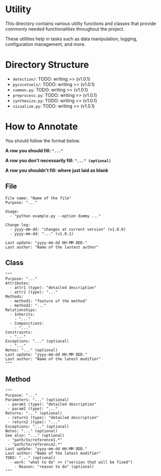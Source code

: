 # Utility

This directory contains various utility functions and classes that provide commonly needed functionalities throughout the project. 

These utilities help in tasks such as data manipulation, logging, configuration management, and more.

# Directory Structure
- `detection/`: TODO: writing >> (v1.0.1)
- `pycocotools/`: TODO: writing >> (v1.0.1)
- `common.py`: TODO: writing >> (v1.0.1)
- `preprocess.py`: TODO: writing >> (v1.0.1)
- `synthesize.py`: TODO: writing >> (v1.0.1)
- `visualize.py`: TODO: writing >> (v1.0.1)

# How to Annotate

You should follow the format below.

**A row you should fill: `"..."`**

**A row you don't necessarily fill: `"..." (optional)`**

**A row you shouldn't fill: where just laid as blank**

## File
```
File name: "Name of the file"
Purpose: "..."

Usage:
  - "python example.py --option dummy ..."

Change log:
  - yyyy-mm-dd: "changes at current version" (v1.0.0)
  - yyyy-mm-dd: "..." (v1.0.1)
  
Last update: "yyyy-mm-dd HH:MM DDD."
Last author: "Name of the lastest author"
```

## Class
```
"""
Purpose: "..."
Attributes: 
  - attr1 (type): "detailed description"
  - attr2 (type): "..."
Methods: 
  - method1: "feature of the method"
  - method2: "..."
Relationships:
  - Inherits:
    - "..."
  - Compositions:
    - "..."
Constraints:
  - "..."
Exceptions: "..." (optional)
  - "..."
Notes: "..." (optional)
Last update: "yyyy-mm-dd HH:MM DDD."
Last author: "Name of the latest modifier"
"""
```

## Method
```
"""
Purpose: "..."
Parameters: "..." (optional)
 - param1 (type): "detailed description"
 - param2 (type): "..."
Returns: "..." (optional)
 - return1 (type): "detailed description"
 - return2 (type): "..."
Exceptions: "..." (optional)
Notes: "..." (optional)
See also: "..." (optional)
 - "path/to/reference1.*"
 - "path/to/reference2.*"
Last update: "yyyy-mm-dd HH:MM DDD."
Last author: "Name of the latest modifier"
TODO: "..." (optional)
  - work: "what to do" >> ("version that will be fixed")
    - Reason: "reason to do" (optional)
"""
```